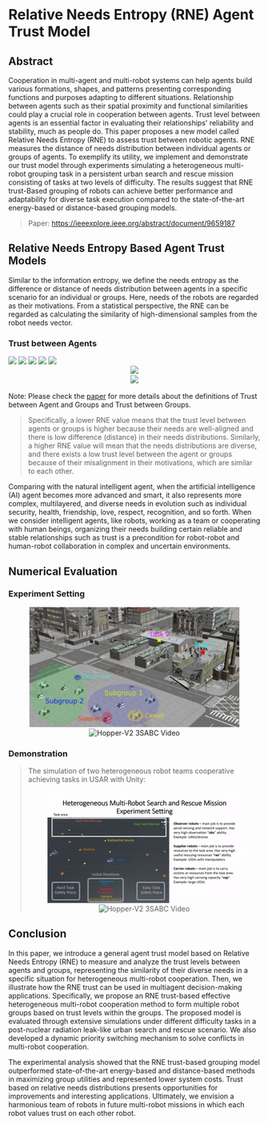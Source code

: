 # Relative Needs Entropy (RNE) Agent Trust Model
## Abstract

Cooperation in multi-agent and multi-robot systems can help agents build various formations, shapes, and patterns presenting corresponding functions and purposes adapting to different situations. Relationship between agents such as their spatial proximity and functional similarities could play a crucial role in cooperation between agents. Trust level between agents is an essential factor in evaluating their relationships' reliability and stability, much as people do. This paper proposes a new model called Relative Needs Entropy (RNE) to assess trust between robotic agents. RNE measures the distance of needs distribution between individual agents or groups of agents. To exemplify its utility, we implement and demonstrate our trust model through experiments simulating a heterogeneous multi-robot grouping task in a persistent urban search and rescue mission consisting of tasks at two levels of difficulty. The results suggest that RNE trust-Based grouping of robots can achieve better performance and adaptability for diverse task execution compared to the state-of-the-art energy-based or distance-based grouping models.

> Paper: https://ieeexplore.ieee.org/abstract/document/9659187

## Relative Needs Entropy Based Agent Trust Models
Similar to the information entropy, we define the needs entropy as the difference or distance of needs distribution between agents in a specific scenario for an individual or groups. Here, needs of the robots are regarded as their motivations. From a statistical perspective, the RNE can be regarded as calculating the similarity of high-dimensional samples from the robot needs vector. 

### Trust between Agents
<img src="http://latex.codecogs.com/svg.latex? Supposing~the~needs'~vectors~of~R_1~and~R_2~are~N_{R_1}(n_{11},~\dots,~n_{1j})~and~N_{R_2}(n_{21},~\dots,~n_{2j}),~where"/>
<img src="http://latex.codecogs.com/svg.latex? j~is~the~number~of~specific~needs~(categories)~in~the~needs~space.~Then,~through~the~corresponding~"/>
<img src="http://latex.codecogs.com/svg.latex? weight~vector~W(w_1,~\dots,~w_j),~we~get~the~needs'~distribution~of~two~agents~are~D_{R_1}(d_{11},~\dots,~d_{1j})~and"/>
<img src="http://latex.codecogs.com/svg.latex? D_{R_2}(d_{21},~\dots,~d_{2j})~respectively.~We~can~present~the~RNE~based~Trust~value~from~R_1~to~R_2~as~below."/>
<img src="http://latex.codecogs.com/svg.latex? Here,~d_{1k}~and~d_{2k}~are~calculated~as~below.~(j,~k~\in~Z^+)."/>

<div align = center>
<img src="http://latex.codecogs.com/svg.latex?\mathop{\mathbb{T}(R_1||R_2)} = \sum_{k=1}^{j} D_{R_{1_k}} \cdot \log \frac{D_{R_{1_k}}}{D_{R_{2_k}}}"/>
</div>

<div align = center>
<img src="http://latex.codecogs.com/svg.latex?D_{R_{1/2}} \ni \mathop{d_{1k/2k}} = n_{1k/2k} \cdot {w_k} / \sum_{k=1}^{j} (n_{1k/2k} \cdot {w_k})"/>
</div>

Note: Please check the [paper](https://ieeexplore.ieee.org/abstract/document/9659187) for more details about the definitions of Trust between Agent and Groups and Trust between Groups.

> Specifically, a lower RNE value means that the trust level between agents or groups is higher because their needs are well-aligned and there is low difference (distance) in their needs distributions. Similarly, a higher RNE value will mean that the needs distributions are diverse, and there exists a low trust level between the agent or groups because of their misalignment in their motivations, which are similar to each other.

Comparing with the natural intelligent agent, when the artificial intelligence (AI) agent becomes more advanced and smart, it also represents more complex, multilayered, and diverse needs in evolution such as individual security, health, friendship, love, respect, recognition, and so forth. When we consider intelligent agents, like robots, working as a team or cooperating with human beings, organizing their needs building certain reliable and stable relationships such as trust is a precondition for robot-robot and human-robot collaboration in complex and uncertain environments.

## Numerical Evaluation
### Experiment Setting
<div align = center>
    <img src="https://github.com/RickYang2016/RNE-Agent-Trust-Model-SMC2021/blob/main/figures/REN_Trust.png" height="240" alt="Hopper-V2 3SABC">   <img src="https://github.com/RickYang2016/PhD-Dissertation-SASS/blob/main/figures/rne.png" height="240" alt="Hopper-V2 3SABC Video"/>
</div>

### Demonstration
> The simulation of two heterogeneous robot teams cooperative achieving tasks in USAR with Unity:
    <div align = center>
    <img src="https://github.com/RickYang2016/RNE-Agent-Trust-Model-SMC2021/blob/main/figures/setting.gif" height="225" alt="Hopper-V2 3SABC">   <img src="https://github.com/RickYang2016/PhD-Dissertation-SASS/blob/main/figures/rne.gif" height="225" alt="Hopper-V2 3SABC Video"/>
    </div>



## Conclusion

In this paper, we introduce a general agent trust model based on Relative Needs Entropy (RNE) to measure and analyze the trust levels between agents and groups, representing the similarity of their diverse needs in a specific situation for heterogeneous multi-robot cooperation. Then, we illustrate how the RNE trust can be used in multiagent decision-making applications. Specifically, we propose an RNE trust-based effective heterogeneous multi-robot cooperation method to form multiple robot groups based on trust levels within the groups. The proposed model is evaluated through extensive simulations under different difficulty tasks in a post-nuclear radiation leak-like urban search and rescue scenario. We also developed a dynamic priority switching mechanism to solve conflicts in multi-robot cooperation. 

The experimental analysis showed that the RNE trust-based grouping model outperformed state-of-the-art energy-based and distance-based methods in maximizing group utilities and represented lower system costs. Trust based on relative needs distributions presents opportunities for improvements and interesting applications. Ultimately, we envision a harmonious team of robots in future multi-robot missions in which each robot values trust on each other robot.

